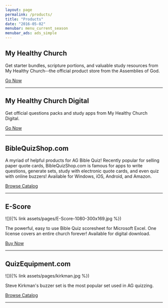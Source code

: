 ```yaml
---
layout: page
permalink: /products/
title: "Products"
date: "2016-05-02"
menubar: menu_current_season
menubar_ads: ads_simple
---
```


## My Healthy Church

Get starter bundles, scripture portions, and valuable study resources from My Healthy Church--the official product store from the Assemblies of God.

<a href="https://myhealthychurch.com/store/startcat.cfm?cat=YMBIBQUIZ&mastercat=&path=YMBIBQUIZ" class="button is-primary">Go Now</a>

---
## My Healthy Church Digital

Get official questions packs and study apps from My Healthy Church Digital.

<a href="https://digital.myhealthychurch.com/Categories/Teen-Bible-Quiz" class="button is-primary">Go Now</a>

---

## BibleQuizShop.com

A myriad of helpful products for AG Bible Quiz! Recently popular for selling paper quote cards, BibleQuizShop.com is famous for apps to write questions, generate sets, study with electronic quote cards, and even quiz with online buzzers! Available for Windows, iOS, Android, and Amazon.

<a href="https://ag.biblequizshop.com/" class="button is-primary">Browse Catalog</a>

---

## E-Score
![]({% link assets/pages/E-Score-1080-300x169.jpg %})

The powerful, easy to use Bible Quiz scoresheet for Microsoft Excel. One license covers an entire church forever! Available for digital download.

<a href="https://escore.jameslex.com/" class="button is-primary">Buy Now</a>

---

## QuizEquipment.com
![]({% link assets/pages/kirkman.jpg %})

Steve Kirkman's buzzer set is the most popular set used in AG quizzing.

<a href="http://www.quizequipment.com/quizbox_pdf/ag_info.pdf" class="button is-primary">Browse Catalog</a>

---


